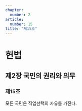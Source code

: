```yaml
---
chapter:
  number: 2
article:
  number: 15
title: "제15조"
---
```

# 헌법

## 제2장 국민의 권리와 의무

### 제15조

모든 국민은 직업선택의 자유를 가진다.
